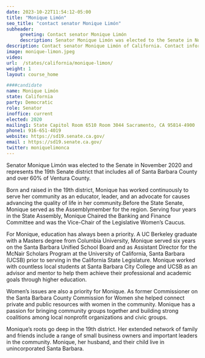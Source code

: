 ```yaml
---
date: 2023-10-22T11:54:12-05:00
title: "Monique Limón"
seo_title: "contact senator Monique Limón"
subheader:
     greeting: Contact senator Monique Limón
     description: Senator Monique Limón was elected to the Senate in November 2020 and represents the 19th Senate district that includes all of Santa Barbara County and over 60% of Ventura County.
description: Contact senator Monique Limón of California. Contact information for Monique Limón includes email address, phone number, and mailing address.
image: monique-limon.jpeg
video:
url:  /states/california/monique-limon/
weight: 1
layout: course_home

####candidate
name: Monique Limón
state: California
party: Democratic
role: Senator
inoffice: current
elected: 2020
mailing1: State Capitol Room 6510 Room 3044 Sacramento, CA 95814-4900
phone1: 916-651-4019
website: https://sd19.senate.ca.gov/
email : https://sd19.senate.ca.gov/
twitter: moniquelimonca
---
```


Senator Monique Limón was elected to the Senate in November 2020 and represents the 19th Senate district that includes all of Santa Barbara County and over 60% of Ventura County.

Born and raised in the 19th district, Monique has worked continuously to serve her community as an educator, leader, and an advocate for causes advancing the quality of life in her community.Before the State Senate, Monique served as the Assemblymember for the region. Serving four years in the State Assembly, Monique Chaired the Banking and Finance Committee and was the Vice-Chair of the Legislative Women’s Caucus.

For Monique, education has always been a priority. A UC Berkeley graduate with a Masters degree from Columbia University, Monique served six years on the Santa Barbara Unified School Board and as Assistant Director for the McNair Scholars Program at the University of California, Santa Barbara (UCSB) prior to serving in the California State Legislature. Monique worked with countless local students at Santa Barbara City College and UCSB as an advisor and mentor to help them achieve their professional and academic goals through higher education.

Women’s issues are also a priority for Monique. As former Commissioner on the Santa Barbara County Commission for Women she helped connect private and public resources with women in the community. Monique has a passion for bringing community groups together and building strong coalitions among local nonprofit organizations and civic groups.

Monique’s roots go deep in the 19th district. Her extended network of family and friends include a range of small business owners and important leaders in the community. Monique, her husband, and their child live in unincorporated Santa Barbara.
